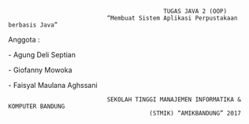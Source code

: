                                                 TUGAS JAVA 2 (OOP)
                                “Membuat Sistem Aplikasi Perpustakaan berbasis Java”



<p> Anggota : </p>
</p>          - Agung Deli Septian </p>
<p>           - Giofanny Mowoka    </p>
<p>           - Faisyal Maulana Aghssani </p>          
          
          
                                SEKOLAH TINGGI MANAJEMEN INFORMATIKA & KOMPUTER BANDUNG
                                            (STMIK) “AMIKBANDUNG” 2017
